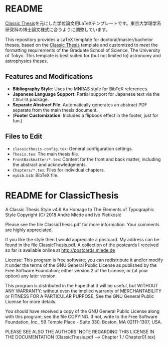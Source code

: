 # README
[Classic Thesis](https://ctan.org/pkg/classicthesis)を元にした学位論文用LaTeXテンプレートです。東京大学理学系研究科の博士論文様式に合うように調整しています。

This repository provides a LaTeX template for doctoral/master/bachelor theses, based on the [Classic Thesis](https://ctan.org/pkg/classicthesis) template and customized to meet the formatting requirements of the Graduate School of Science, The University of Tokyo.  This template is best suited for (but not limited to) astronomy and astrophysics theses.

## Features and Modifications

- **Bibliography Style**: Uses the MNRAS style for BibTeX references.
- **Japanese Language Support**: Partial support for Japanese text via the `CJKutf8` package.
- **Separate Abstract File**: Automatically generates an abstract PDF separate from the main thesis document.
- (**Footer Customization**: Includes a flipbook effect in the footer, just for fun.)

## Files to Edit
- `classicthesis-config.tex`: General configuration settings.
- `Thesis.tex`: The main thesis file.
- `FrontBackmatter/*.tex`: Content for the front and back matter, including the abstract and acknowledgments.
- `Chapters/*.tex`: Files for individual chapters.
- `mybib.bib`: BibTeX file.



# README for ClassicThesis
A Classic Thesis Style v4.6
An Homage to The Elements of Typographic Style
Copyright (C) 2018 André Miede and Ivo Pletikosić 

Please see the file ClassicThesis.pdf for more information.
Your comments are highly appreciated.

If you like the style then I would appreciate a postcard. My address
can be found in the file ClassicThesis.pdf. A collection of the
postcards I received so far is available online at
http://postcards.miede.de

License:
This program is free software; you can redistribute it and/or modify
it under the terms of the GNU General Public License as published by
the Free Software Foundation; either version 2 of the License, or
(at your option) any later version.

This program is distributed in the hope that it will be useful,
but WITHOUT ANY WARRANTY; without even the implied warranty of
MERCHANTABILITY or FITNESS FOR A PARTICULAR PURPOSE.  See the
GNU General Public License for more details.

You should have received a copy of the GNU General Public License
along with this program; see the file COPYING.  If not, write to
the Free Software Foundation, Inc., 59 Temple Place - Suite 330,
Boston, MA 02111-1307, USA.

PLEASE SEE ALSO THE AUTHORS' NOTE REGARDING THIS LICENSE
IN THE DOCUMENTATION (ClassicThesis.pdf --> Chapter 1 / Chapter01.tex)
